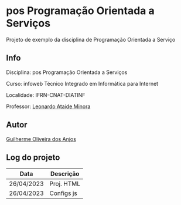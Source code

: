 # pos Programação Orientada a Serviços
Projeto de exemplo da disciplina de Programação Orientada a Serviço

## Info
Disciplina: pos Programação Orientada a Serviços

Curso: infoweb Técnico Integrado em Informática para Internet

Localidade: IFRN-CNAT-DIATINF

Professor: [Leonardo Ataide Minora](https://github.com/leonardo-minora)


## Autor
[Guilherme Oliveira dos Anjos](https://github.com/anjosoff)


## Log do projeto
| Data | Descrição |
| --- | --- |
| 26/04/2023 | Proj. HTML |
| 26/04/2023 | Configs js |


